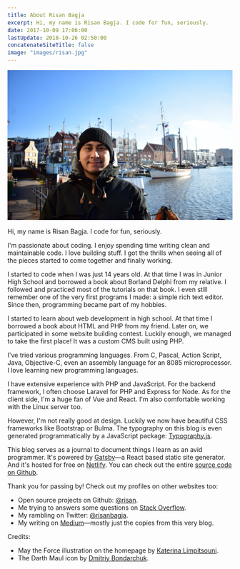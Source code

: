 ```yaml
---
title: About Risan Bagja
excerpt: Hi, my name is Risan Bagja. I code for fun, seriously.
date: 2017-10-09 17:06:00
lastUpdate: 2018-10-26 02:50:00
concatenateSiteTitle: false
image: "images/risan.jpg"
---
```

![Hi, my name is Risan!](images/risan.jpg)

Hi, my name is Risan Bagja. I code for fun, seriously.

I'm passionate about coding. I enjoy spending time writing clean and maintainable code. I love building stuff. I got the thrills when seeing all of the pieces started to come together and finally working.

I started to code when I was just 14 years old. At that time I was in Junior High School and borrowed a book about Borland Delphi from my relative. I followed and practiced most of the tutorials on that book. I even still remember one of the very first programs I made: a simple rich text editor. Since then, programming became part of my hobbies.

I started to learn about web development in high school. At that time I borrowed a book about HTML and PHP from my friend. Later on, we participated in some website building contest. Luckily enough, we managed to take the first place! It was a custom CMS built using PHP.

I've tried various programming languages. From C, Pascal, Action Script, Java, Objective-C, even an assembly language for an 8085 microprocessor. I love learning new programming languages.

I have extensive experience with PHP and JavaScript. For the backend framework, I often choose Laravel for PHP and Express for Node. As for the client side, I'm a huge fan of Vue and React. I'm also comfortable working with the Linux server too.

However, I'm not really good at design. Luckily we now have beautiful CSS frameworks like Bootstrap or Bulma. The typography on this blog is even generated programmatically by a JavaScript package: [Typography.js](http://kyleamathews.github.io/typography.js/).

This blog serves as a journal to document things I learn as an avid programmer. It's powered by [Gatsby](https://www.gatsbyjs.org)—a React based static site generator. And it's hosted for free on [Netlify](https://netlify.com). You can check out the entire [source code on Github](https://github.com/risan/risan.github.io).

Thank you for passing by! Check out my profiles on other websites too:

* Open source projects on Github: [@risan](https://github.com/risan).
* Me trying to answers some questions on [Stack Overflow](https://stackoverflow.com/users/5138222).
* My rambling on Twitter: [@risanbagja](https://twitter.com/risanbagja).
* My writing on [Medium](https://medium.com/risan)—mostly just the copies from this very blog.

Credits:

* May the Force illustration on the homepage by [Katerina Limpitsouni](https://undraw.co/illustrations).
* The Darth Maul icon by [Dmitriy Bondarchuk](https://iconscout.com/contributors/dmitriy-bondarchuk).
